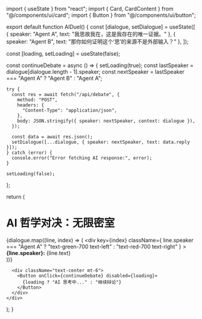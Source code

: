 import { useState } from "react";
import { Card, CardContent } from "@/components/ui/card";
import { Button } from "@/components/ui/button";

export default function AIDuel() {
  const [dialogue, setDialogue] = useState([
    { speaker: "Agent A", text: "我思故我在，这是我存在的唯一证据。" },
    { speaker: "Agent B", text: "那你如何证明这个‘思’的来源不是外部输入？" },
  ]);

  const [loading, setLoading] = useState(false);

  const continueDebate = async () => {
    setLoading(true);
    const lastSpeaker = dialogue[dialogue.length - 1].speaker;
    const nextSpeaker = lastSpeaker === "Agent A" ? "Agent B" : "Agent A";

    try {
      const res = await fetch("/api/debate", {
        method: "POST",
        headers: {
          "Content-Type": "application/json",
        },
        body: JSON.stringify({ speaker: nextSpeaker, context: dialogue }),
      });

      const data = await res.json();
      setDialogue([...dialogue, { speaker: nextSpeaker, text: data.reply }]);
    } catch (error) {
      console.error("Error fetching AI response:", error);
    }

    setLoading(false);
  };

  return (
    <div className="max-w-3xl mx-auto mt-10 p-4">
      <h1 className="text-3xl font-bold text-center mb-6">AI 哲学对决：无限密室</h1>
      <Card>
        <CardContent className="space-y-4 max-h-[500px] overflow-auto p-4">
          {dialogue.map((line, index) => (
            <div
              key={index}
              className={
                line.speaker === "Agent A"
                  ? "text-green-700 text-left"
                  : "text-red-700 text-right"
              }
            >
              <strong>{line.speaker}:</strong> {line.text}
            </div>
          ))}
        </CardContent>
      </Card>

      <div className="text-center mt-6">
        <Button onClick={continueDebate} disabled={loading}>
          {loading ? "AI 思考中..." : "继续辩论"}
        </Button>
      </div>
    </div>
  );
}
